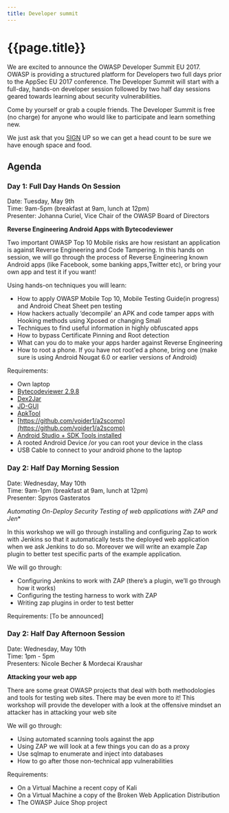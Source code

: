 ```yaml
---
title: Developer summit
---
```


# {{page.title}}

We are excited to announce the OWASP Developer Summit EU 2017. OWASP is providing a structured platform for Developers two full days prior to the AppSec EU 2017 conference. The Developer Summit will start with a full-day, hands-on developer session followed by two half day sessions geared towards learning about security vulnerabilities. 

Come by yourself or grab a couple friends. The Developer Summit is free (no charge) for anyone who would like to participate and learn something new. 

We just ask that you [SIGN](https://docs.google.com/spreadsheets/d/1mVVonj0axYtn3DSdku3nEsbSqx-rIrqgy9D1Gojg7AI/edit#gid=0) UP so we can get a head count to be sure we have enough space and food.

## Agenda

### Day 1: Full Day Hands On Session 
Date: Tuesday, May 9th  
Time: 9am-5pm (breakfast at 9am, lunch at 12pm)  
Presenter: Johanna Curiel, Vice Chair of the OWASP Board of Directors

**Reverse Engineering Android Apps with Bytecodeviewer**

Two important OWASP Top 10 Mobile risks are how resistant an application is against Reverse Engineering and Code Tampering. In this hands on session, we will go through the process of Reverse Engineering known Android apps (like Facebook, some banking apps,Twitter etc), or bring your own app and test it if you want! 

Using hands-on techniques you will learn:

* How to apply OWASP Mobile Top 10, Mobile Testing Guide(in progress) and Android Cheat Sheet pen testing
* How hackers actually ‘decompile’ an APK and code tamper apps with Hooking methods using Xposed or changing Smali
* Techniques to find useful information in highly obfuscated apps
* How to bypass Certificate Pinning and Root detection
* What can you do to make your apps harder against Reverse Engineering
* How to root a phone. If you have not root'ed a phone, bring one (make sure is using Android Nougat 6.0 or earlier versions of Android)

Requirements:

* Own laptop
* [Bytecodeviewer 2.9.8](https://github.com/Konloch/bytecode-viewer)
* [Dex2Jar](https://github.com/pxb1988/dex2jar)
* [JD-GUI](http://jd.benow.ca/)
* [ApkTool](https://ibotpeaches.github.io/Apktool/)
* [https://github.com/voider1/a2scomp](https://github.com/voider1/a2scomp)
* [Android Studio + SDK Tools installed](https://developer.android.com/studio/index.html)
* A rooted Android Device /or you can root your device in the class
* USB Cable to connect to your android phone to the laptop


### Day 2: Half Day Morning Session
Date: Wednesday, May 10th  
Time: 9am-1pm (breakfast at 9am, lunch at 12pm)  
Presenter: Spyros Gasteratos

**Automating On-Deploy Security Testing* of web applications with ZAP and Jen**

In this workshop we will go through installing and configuring Zap to work with Jenkins so that it automatically tests the deployed web application when we ask Jenkins to do so. Moreover we will write an example Zap plugin to better test specific parts of the example application. 

We will go through:

* Configuring Jenkins to work with ZAP (there’s a plugin, we’ll go through how it works)
* Configuring the testing harness to work with ZAP
* Writing zap plugins in order to test better

Requirements: [To be announced]

### Day 2: Half Day Afternoon Session
Date: Wednesday, May 10th  
Time: 1pm - 5pm  
Presenters: Nicole Becher & Mordecai Kraushar  

**Attacking your web app**

There are some great OWASP projects that deal with both methodologies and tools for testing web sites. There may be even more to it! This workshop will provide the developer with a look at the offensive mindset an attacker has in attacking your web site

We will go through:

* Using automated scanning tools against the app
* Using ZAP we will look at a few things you can do as a proxy
* Use sqlmap to enumerate and inject into databases
* How to go after those non-technical app vulnerabilities

Requirements:

* On a Virtual Machine a recent copy of Kali
* On a Virtual Machine a copy of the Broken Web Application Distribution
* The OWASP Juice Shop project








